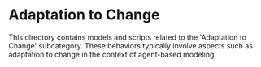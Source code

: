 # Adaptation to Change

This directory contains models and scripts related to the 'Adaptation to Change' subcategory. These behaviors typically involve aspects such as adaptation to change in the context of agent-based modeling.
